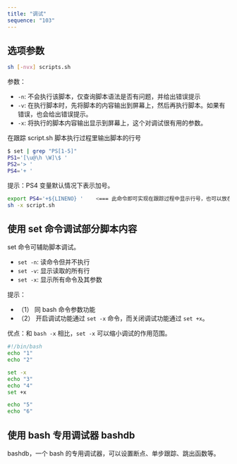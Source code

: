 ```yaml
---
title: "调试"
sequence: "103"
---
```


## 选项参数

```bash
sh [-nvx] scripts.sh
```

参数：

- `-n`: 不会执行该脚本，仅查询脚本语法是否有问题，并给出错误提示
- `-v`: 在执行脚本时，先将脚本的内容输出到屏幕上，然后再执行脚本。如果有错误，也会给出错误提示。
- `-x`: 将执行的脚本内容输出显示到屏幕上，这个对调试很有用的参数。

在跟踪 script.sh 脚本执行过程里输出脚本的行号

```bash
$ set | grep "PS[1-5]"
PS1='[\u@\h \W]\$ '
PS2='> '
PS4='+ '
```

提示：PS4 变量默认情况下表示加号。

```bash
export PS4='+${LINENO} '    <=== 此命令即可实现在跟踪过程中显示行号，也可以放在脚本中
sh -x script.sh
```

## 使用 set 命令调试部分脚本内容

set 命令可辅助脚本调试。

- `set -n`: 读命令但并不执行
- `set -v`: 显示读取的所有行
- `set -x`: 显示所有命令及其参数

提示：

- （1） 同 bash 命令参数功能
- （2） 开启调试功能通过 `set -x` 命令，而关闭调试功能通过 `set +x`。

优点：和 `bash -x` 相比，`set -x` 可以缩小调试的作用范围。

```bash
#!/bin/bash
echo "1"
echo "2"

set -x
echo "3"
echo "4"
set +x

echo "5"
echo "6"
```

## 使用 bash 专用调试器 bashdb

bashdb，一个 bash 的专用调试器，可以设置断点、单步跟踪、跳出函数等。
